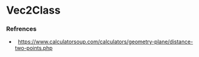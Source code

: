 # Vec2Class


### Refrences






-  &nbsp; https://www.calculatorsoup.com/calculators/geometry-plane/distance-two-points.php

